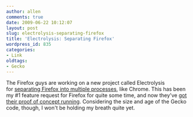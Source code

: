 ```yaml
---
author: allen
comments: true
date: 2009-06-22 10:12:07
layout: post
slug: electrolysis-separating-firefox
title: 'Electrolysis: Separating Firefox'
wordpress_id: 835
categories:
- Link
oldtags:
- Gecko
---
```


The Firefox guys are working on a new project called Electrolysis for [separating Firefox into multiple processes](http://benjamin.smedbergs.us/blog/2009-06-16/electrolysis-making-mozilla-faster-and-more-stable-using-multiple-processes/), like Chrome. This has been my #1 feature request for Firefox for quite some time, and now they've [got their proof of concept running](http://blog.mozilla.com/cjones/2009/06/21/multi-process-firefox-coming-to-an-internets-near-you/). Considering the size and age of the Gecko code, though, I won't be holding my breath quite yet.

